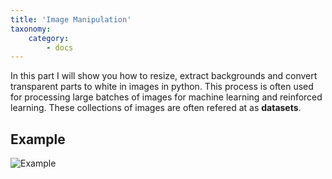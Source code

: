 ```yaml
---
title: 'Image Manipulation'
taxonomy:
    category:
        - docs
---
```


In this part I will show you how to resize, extract backgrounds and convert 
transparent parts to white in images in python.
This process is often used for processing large batches of images for machine
learning and reinforced learning. These collections of images are often refered
at as **datasets**.

## Example
![Example](http://alloin.org/images/dogprocess.png)